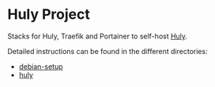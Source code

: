 # Huly Project

<!-- TODO update -->

Stacks for Huly, Traefik and Portainer to self-host [Huly](https://github.com/hcengineering/huly-selfhost).

Detailed instructions can be found in the different directories:
- [debian-setup](./debian-setup/README.md)
- [huly](./huly/README.md)